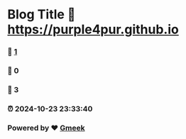 # Blog Title :link: https://purple4pur.github.io 
### :page_facing_up: [1](https://purple4pur.github.io/tag.html) 
### :speech_balloon: 0 
### :hibiscus: 3 
### :alarm_clock: 2024-10-23 23:33:40 
### Powered by :heart: [Gmeek](https://github.com/Meekdai/Gmeek)
